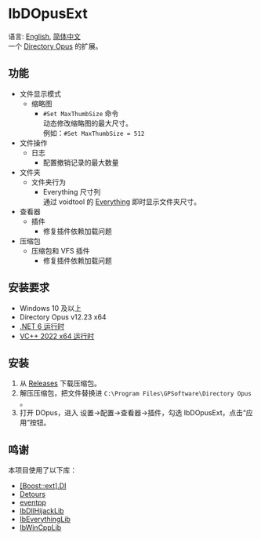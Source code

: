 # IbDOpusExt
语言: [English](README.md), [简体中文](README.zh-Hans.md)  
一个 [Directory Opus](https://www.gpsoft.com.au/) 的扩展。

## 功能
* 文件显示模式
  * 缩略图
    * `#Set MaxThumbSize` 命令  
      动态修改缩略图的最大尺寸。  
      例如：`#Set MaxThumbSize = 512`
* 文件操作
  * 日志
    * 配置撤销记录的最大数量
* 文件夹
  * 文件夹行为
    * Everything 尺寸列  
      通过 voidtool 的 [Everything](https://www.voidtools.com/) 即时显示文件夹尺寸。
* 查看器
  * 插件
    * 修复插件依赖加载问题
* 压缩包
  * 压缩包和 VFS 插件
    * 修复插件依赖加载问题

## 安装要求
* Windows 10 及以上
* Directory Opus v12.23 x64
* [.NET 6 运行时](https://dotnet.microsoft.com/download/dotnet/thank-you/runtime-desktop-6.0.6-windows-x64-installer)
* [VC++ 2022 x64 运行时](https://aka.ms/vs/17/release/vc_redist.x64.exe)

## 安装
1. 从 [Releases](../../releases) 下载压缩包。
1. 解压压缩包，把文件替换进 `C:\Program Files\GPSoftware\Directory Opus` 。
1. 打开 DOpus，进入 设置→配置→查看器→插件，勾选 IbDOpusExt，点击“应用”按钮。

## 鸣谢
本项目使用了以下库：

* [[Boost::ext].DI](https://github.com/boost-ext/di)
* [Detours](https://github.com/microsoft/detours)
* [eventpp](https://github.com/wqking/eventpp)
* [IbDllHijackLib](https://github.com/Chaoses-Ib/IbDllHijackLib)
* [IbEverythingLib](https://github.com/Chaoses-Ib/IbEverythingLib)
* [IbWinCppLib](https://github.com/Chaoses-Ib/IbWinCppLib)